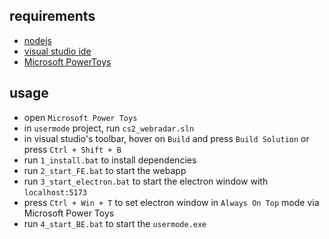 ## requirements
- [nodejs](https://nodejs.org/en/download/prebuilt-installer/current/)
- [visual studio ide](https://visualstudio.microsoft.com/vs/community/)
- [Microsoft PowerToys](https://apps.microsoft.com/store/detail/XP89DCGQ3K6VLD?ocid=pdpshare)

## usage
- open `Microsoft Power Toys`
- in `usermode` project, run `cs2_webradar.sln`
- in visual studio's toolbar, hover on `Build` and press `Build Solution` or press `Ctrl + Shift + B`
- run `1_install.bat` to install dependencies
- run `2_start_FE.bat` to start the webapp
- run `3_start_electron.bat` to start the electron window with `localhost:5173`
- press `Ctrl + Win + T` to set electron window in `Always On Top` mode via Microsoft Power Toys
- run `4_start_BE.bat` to start the `usermode.exe`
